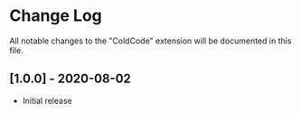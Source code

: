 # Change Log

All notable changes to the "ColdCode" extension will be documented in this file.

## [1.0.0] - 2020-08-02

- Initial release
